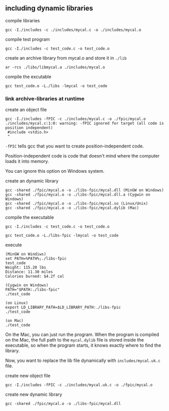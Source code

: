 ## including dynamic libraries

compile libraries

```
gcc -I./includes -c ./includes/mycal.c -o ./includes/mycal.o
```

compile test program

```
gcc -I./includes -c test_code.c -o test_code.o
```

create an archive library from mycal.o and store it in `./lib`

```
ar -rcs ./libs/libmycal.a ./includes/mycal.o
```

compile the excutable

```
gcc test_code.o -L./libs -lmycal -o test_code
```

### link archive-libraries at runtime

create an object file

```
gcc -I./includes -fPIC -c ./includes/mycal.c -o ./fpic/mycal.o
./includes/mycal.c:1:0: warning: -fPIC ignored for target (all code is position independent)
 #include <stdio.h>
 ^
```

`-fPIC` tells gcc that you want to create position-independent code.

Position-independent code is code that doesn't mind where the computer loads it into memory.

You can ignore this option on Windows system.


create an dynamic library

```
gcc -shared ./fpic/mycal.o -o ./libs-fpic/mycal.dll (MinGW on Windows)
gcc -shared ./fpic/mycal.o -o ./libs-fpic/mycal.dll.a (Cygwin on Windows)
gcc -shared ./fpic/mycal.o -o ./libs-fpic/mycal.so (Linux/Unix)
gcc -shared ./fpic/mycal.o -o ./libs-fpic/mycal.dylib (Mac)
```

compile the executable

```
gcc -I./includes -c test_code.c -o test_code.o

gcc test_code.o -L./libs-fpic -lmycal -o test_code
```

execute

```
(MinGW on Windiws)
set PATH=%PATH%;./libs-fpic
test_code
Weight: 115.20 lbs
Distance: 11.30 miles
Calories burned: $4.2f cal

(Cygwin on Windows)
PATH="$PATH:./libs-fpic"
./test_code

(on Linux)
export LD_LIBRARY_PATH=$LD_LIBRARY_PATH:./libs-fpic
./test_code

(on Mac)
./test_code
```

On the Mac, you can just run the program. When the program is compiled on the Mac, the full path to the `mycal.dylib` file is stored inside the executable, so when the program starts, it knows exactly where to find the library.


Now, you want to replace the lib file dynamically with `includes/mycal.uk.c` file.

create new object file

```
gcc -I./includes -fPIC -c ./includes/mycal.uk.c -o ./fpic/mycal.o
```

create new dynamic library

```
gcc -shared ./fpic/mycal.o -o ./libs-fpic/mycal.dll
```
